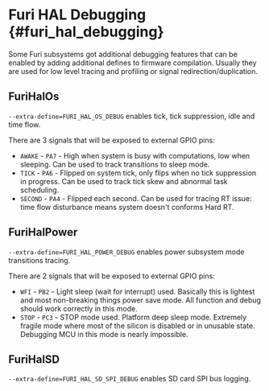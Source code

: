 # Furi HAL Debugging {#furi_hal_debugging}

Some Furi subsystems got additional debugging features that can be enabled by adding additional defines to firmware
compilation.
Usually they are used for low level tracing and profiling or signal redirection/duplication.

## FuriHalOs

`--extra-define=FURI_HAL_OS_DEBUG` enables tick, tick suppression, idle and time flow.

There are 3 signals that will be exposed to external GPIO pins:

- `AWAKE`   - `PA7` - High when system is busy with computations, low when sleeping. Can be used to track transitions to
  sleep mode.
- `TICK`    - `PA6` - Flipped on system tick, only flips when no tick suppression in progress. Can be used to track tick
  skew and abnormal task scheduling.
- `SECOND`  - `PA4` - Flipped each second. Can be used for tracing RT issue: time flow disturbance means system doesn't
  conforms Hard RT.

## FuriHalPower

`--extra-define=FURI_HAL_POWER_DEBUG` enables power subsystem mode transitions tracing.

There are 2 signals that will be exposed to external GPIO pins:

- `WFI`     - `PB2` - Light sleep (wait for interrupt) used. Basically this is lightest and most non-breaking things
  power save mode. All function and debug should work correctly in this mode.
- `STOP`    - `PC3` - STOP mode used. Platform deep sleep mode. Extremely fragile mode where most of the silicon is
  disabled or in unusable state. Debugging MCU in this mode is nearly impossible.

## FuriHalSD

`--extra-define=FURI_HAL_SD_SPI_DEBUG` enables SD card SPI bus logging.
